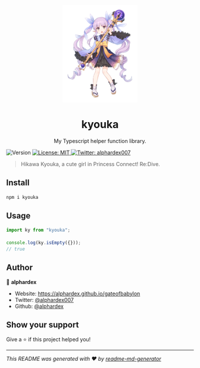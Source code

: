 <div align="center">
  <img src="./assets/logo.png" width="200">
  <h1>kyouka</h1>
  <p>My Typescript helper function library.</p>
</div>
<p>
  <img alt="Version" src="https://img.shields.io/npm/v/kyouka" />
  <a href="https://github.com/alphardex/kyouka/blob/master/LICENSE" target="_blank">
    <img alt="License: MIT" src="https://img.shields.io/badge/License-MIT-yellow.svg" />
  </a>
  <a href="https://twitter.com/alphardex007" target="_blank">
    <img alt="Twitter: alphardex007" src="https://img.shields.io/twitter/follow/alphardex007.svg?style=social" />
  </a>
</p>

> Hikawa Kyouka, a cute girl in Princess Connect! Re:Dive.

## Install

```sh
npm i kyouka
```

## Usage

```js
import ky from "kyouka";

console.log(ky.isEmpty({}));
// true
```

## Author

👤 **alphardex**

- Website: https://alphardex.github.io/gateofbabylon
- Twitter: [@alphardex007](https://twitter.com/alphardex007)
- Github: [@alphardex](https://github.com/alphardex)

## Show your support

Give a ⭐️ if this project helped you!

---

_This README was generated with ❤️ by [readme-md-generator](https://github.com/kefranabg/readme-md-generator)_
